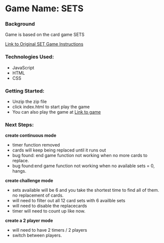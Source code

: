 # Game Name: SETS

### Background

Game is based on the card game SETS

[Link to Original SET Game Instructions](https://www.setgame.com/sites/default/files/instructions/SET%20INSTRUCTIONS%20-%20ENGLISH.pdf)

### Technologies Used:

- JavaScript
- HTML
- CSS

### Getting Started:

- Unzip the zip file
- click index.html to start play the game
- You can also play the game at [Link to game](https://wallgecko-sets.netlify.app/)

### Next Steps:

**create continuous mode**

- timer function removed
- cards will keep being replaced until it runs out
- bug found: end game function not working when no more cards to replace.
- bug found:end game function not working when no available sets = 0, hangs.

**create challenge mode**

- sets available will be 6 and you take the shortest time to find all of them. no replacement of cards.
- will need to filter out all 12 card sets with 6 availble sets
- will need to disable the replacecards
- timer will need to count up like now.

**create a 2 player mode**

- will need to have 2 timers / 2 players
- switch between players.
